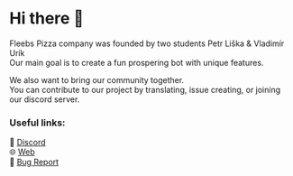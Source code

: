 # Hi there 👋

Fleebs Pizza company was founded by two students Petr Liška & Vladimír Urík<br>
Our main goal is to create a fun prospering bot with unique features.

We also want to bring our community together.<br> 
You can contribute to our project by translating, issue creating, or joining our discord server.

### Useful links:<br>
👾 [Discord](https://discord.gg/4jqtrxKqCT)<br>
🌐 [Web](https://fleeb.gg/)<br>
🐛 [Bug Report](https://github.com/Fleeb-s-Pizza/community)
